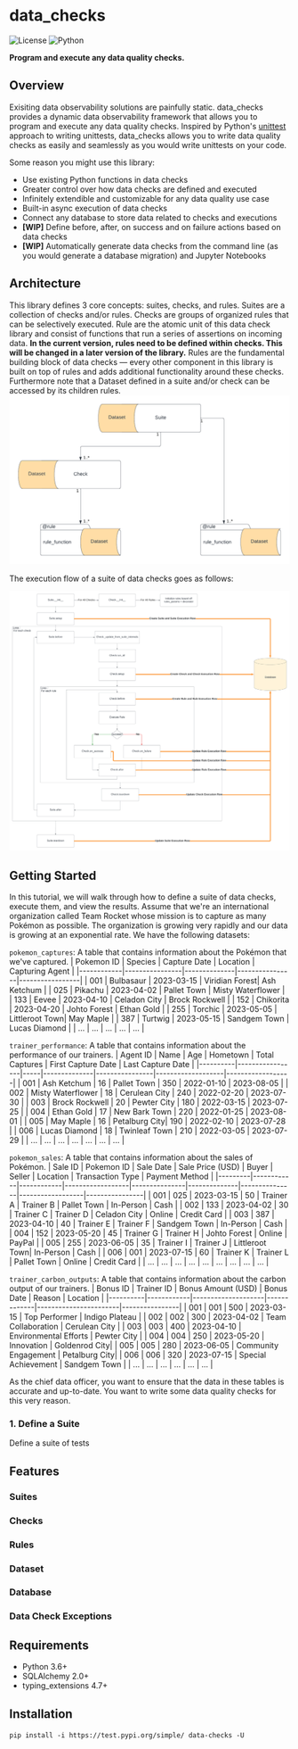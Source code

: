 # data_checks 
![License](https://img.shields.io/badge/license-MIT-blue.svg) ![Python](https://img.shields.io/badge/python-3.6-blue.svg) 

**Program and execute any data quality checks.**

## Overview
Exisiting data observability solutions are painfully static. data_checks provides a dynamic data observability framework that allows you to program and execute any data quality checks. Inspired by Python's [unittest](https://docs.python.org/3/library/unittest.html) approach to writing unittests, data_checks allows you to write data quality checks as easily and seamlessly as you would write unittests on your code.

Some reason you might use this library:
- Use existing Python functions in data checks
- Greater control over how data checks are defined and executed
- Infinitely extendible and customizable for any data quality use case
- Built-in async execution of data checks
- Connect any database to store data related to checks and executions
- **[WIP]** Define before, after, on success and on failure actions based on data checks
- **[WIP]** Automatically generate data checks from the command line (as you would generate a database migration) and Jupyter Notebooks

## Architecture
This library defines 3 core concepts: suites, checks, and rules. Suites are a collection of checks and/or rules. Checks are groups of organized rules that can be selectively executed. Rule are the atomic unit of this data check library and consist of functions that run a series of assertions on incoming data. **In the current version, rules need to be defined within checks. This will be changed in a later version of the library.** Rules are the fundamental building block of data checks — every other component in this library is built on top of rules and adds additional functionality around these checks. Furthermore note that a Dataset defined in a suite and/or check can be accessed by its children rules.
![Data Checks Overview](./docs/img/high_level.png)

The execution flow of a suite of data checks goes as follows:

![Execution Order](./docs/img/execution_order.png)

## Getting Started
In this tutorial, we will walk through how to define a suite of data checks, execute them, and view the results. Assume that we're an international organization called Team Rocket whose mission is to capture as many Pokémon as possible. The organization is growing very rapidly and our data is growing at an exponential rate. We have the following datasets:

`pokemon_captures`: A table that contains information about the Pokémon that we've captured.
| Pokemon ID | Species        | Capture Date | Location       | Capturing Agent |
|------------|----------------|--------------|----------------|-----------------|
| 001        | Bulbasaur     | 2023-03-15   | Viridian Forest| Ash Ketchum    |
| 025        | Pikachu       | 2023-04-02   | Pallet Town    | Misty Waterflower |
| 133        | Eevee         | 2023-04-10   | Celadon City   | Brock Rockwell |
| 152        | Chikorita     | 2023-04-20   | Johto Forest   | Ethan Gold     |
| 255        | Torchic       | 2023-05-05   | Littleroot Town| May Maple      |
| 387        | Turtwig       | 2023-05-15   | Sandgem Town   | Lucas Diamond  |
| ...        | ...           | ...          | ...            | ...             |

`trainer_performance`: A table that contains information about the performance of our trainers.
| Agent ID | Name            | Age | Hometown     | Total Captures | First Capture Date | Last Capture Date |
|----------|-----------------|-----|--------------|----------------|-------------------|------------------|
| 001      | Ash Ketchum    | 16  | Pallet Town  | 350            | 2022-01-10        | 2023-08-05       |
| 002      | Misty Waterflower | 18 | Cerulean City | 240           | 2022-02-20        | 2023-07-30       |
| 003      | Brock Rockwell  | 20  | Pewter City  | 180            | 2022-03-15        | 2023-07-25       |
| 004      | Ethan Gold     | 17  | New Bark Town | 220           | 2022-01-25        | 2023-08-01       |
| 005      | May Maple      | 16  | Petalburg City| 190           | 2022-02-10        | 2023-07-28       |
| 006      | Lucas Diamond  | 18  | Twinleaf Town | 210           | 2022-03-05        | 2023-07-29       |
| ...      | ...             | ... | ...          | ...            | ...               | ...              |

`pokemon_sales`: A table that contains information about the sales of Pokémon.
| Sale ID | Pokemon ID | Sale Date  | Sale Price (USD) | Buyer         | Seller       | Location      | Transaction Type | Payment Method |
|---------|------------|------------|------------------|---------------|--------------|---------------|------------------|----------------|
| 001     | 025        | 2023-03-15 | 50               | Trainer A     | Trainer B    | Pallet Town   | In-Person       | Cash           |
| 002     | 133        | 2023-04-02 | 30               | Trainer C     | Trainer D    | Celadon City | Online           | Credit Card    |
| 003     | 387        | 2023-04-10 | 40               | Trainer E     | Trainer F    | Sandgem Town  | In-Person       | Cash           |
| 004     | 152        | 2023-05-20 | 45               | Trainer G     | Trainer H    | Johto Forest  | Online           | PayPal         |
| 005     | 255        | 2023-06-05 | 35               | Trainer I     | Trainer J    | Littleroot Town| In-Person      | Cash           |
| 006     | 001        | 2023-07-15 | 60               | Trainer K     | Trainer L    | Pallet Town   | Online           | Credit Card    |
| ...     | ...        | ...        | ...              | ...           | ...          | ...           | ...              | ...            |

`trainer_carbon_outputs`: A table that contains information about the carbon output of our trainers.
| Bonus ID | Trainer ID | Bonus Amount (USD) | Bonus Date  | Reason                | Location       |
|----------|------------|--------------------|-------------|-----------------------|----------------|
| 001      | 001        | 500                | 2023-03-15  | Top Performer         | Indigo Plateau |
| 002      | 002        | 300                | 2023-04-02  | Team Collaboration    | Cerulean City |
| 003      | 003        | 400                | 2023-04-10  | Environmental Efforts | Pewter City   |
| 004      | 004        | 250                | 2023-05-20  | Innovation            | Goldenrod City|
| 005      | 005        | 280                | 2023-06-05  | Community Engagement  | Petalburg City|
| 006      | 006        | 320                | 2023-07-15  | Special Achievement   | Sandgem Town  |
| ...      | ...        | ...                | ...         | ...                   | ...            |




As the chief data officer, you want to ensure that the data in these tables is accurate and up-to-date. You want to write some data quality checks for this very reason.

### 1. Define a Suite
Define a suite of tests 
<!-- ```python
from data_checks import Suite -->
## Features
### Suites
### Checks
### Rules
### Dataset
### Database
### Data Check Exceptions
## Requirements
- Python 3.6+
- SQLAlchemy 2.0+
- typing_extensions 4.7+
## Installation
```shell 
pip install -i https://test.pypi.org/simple/ data-checks -U
```